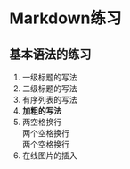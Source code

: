 # Markdown练习
## 基本语法的练习
1. 一级标题的写法
2. 二级标题的写法
3. 有序列表的写法
4. **加粗的写法**
5. 两空格换行  
两个空格换行  
两个空格换行
6. 在线图片的插入



  
